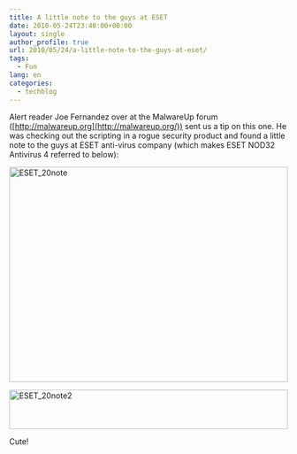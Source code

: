 ```yaml
---
title: A little note to the guys at ESET
date: 2010-05-24T23:40:00+00:00
layout: single
author_profile: true
url: 2010/05/24/a-little-note-to-the-guys-at-eset/
tags:
  - Fun
lang: en
categories: 
  - techblog
---
```

Alert reader Joe Fernandez over at the MalwareUp forum ([http://malwareup.org](http://malwareup.org/)) sent us a tip on this one. He was checking out the scripting in a rogue security product and found a little note to the guys at ESET anti-virus company (which makes ESET NOD32 Antivirus 4 referred to below):

[<img title="ESET_20note" border="0" alt="ESET_20note" src="http://lh5.ggpht.com/_vaUVXcmC3OI/S_sHanWTkUI/AAAAAAAACR4/VtXPm1m90-4/ESET_20note_thumb%5B2%5D.png?imgmax=800" width="504" height="389" />](http://lh6.ggpht.com/_vaUVXcmC3OI/S_sHVP0qevI/AAAAAAAACR0/o5ZTs6cKvXQ/s1600-h/ESET_20note%5B4%5D.png)

[<img title="ESET_20note2" border="0" alt="ESET_20note2" src="http://lh5.ggpht.com/_vaUVXcmC3OI/S_sHgcbc3_I/AAAAAAAACSA/yIMgp-yD7rs/ESET_20note2_thumb%5B2%5D.png?imgmax=800" width="504" height="71" />](http://lh5.ggpht.com/_vaUVXcmC3OI/S_sHdyiqiOI/AAAAAAAACR8/j8SoX4_IiOM/s1600-h/ESET_20note2%5B4%5D.png) 

Cute!